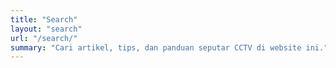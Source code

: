 ```yaml
---
title: "Search"
layout: "search"
url: "/search/"
summary: "Cari artikel, tips, dan panduan seputar CCTV di website ini."
---
```

